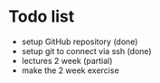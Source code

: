 # Todo list

* setup GitHub repository (done)
* setup git to connect via ssh (done)
* lectures 2 week (partial)
* make the 2 week exercise 

